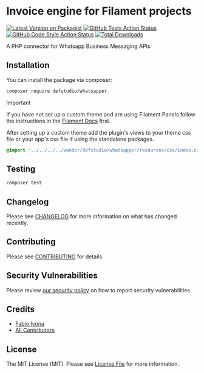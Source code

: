 # Invoice engine for Filament projects

[![Latest Version on Packagist](https://img.shields.io/packagist/v/defstudio/whatsapper.svg?style=flat-square)](https://packagist.org/packages/defstudio/whatsapper)
[![GitHub Tests Action Status](https://img.shields.io/github/actions/workflow/status/defstudio/whatsapper/run-tests.yml?branch=main&label=tests&style=flat-square)](https://github.com/defstudio/whatsapper/actions?query=workflow%3Arun-tests+branch%3Amain)
[![GitHub Code Style Action Status](https://img.shields.io/github/actions/workflow/status/defstudio/whatsapper/fix-php-code-styling.yml?branch=main&label=code%20style&style=flat-square)](https://github.com/defstudio/whatsapper/actions?query=workflow%3A"Fix+PHP+code+styling"+branch%3Amain)
[![Total Downloads](https://img.shields.io/packagist/dt/defstudio/whatsapper.svg?style=flat-square)](https://packagist.org/packages/defstudio/whatsapper)


A PHP connector for Whatsapp Business Messaging APIs

## Installation

You can install the package via composer:

```bash
composer require defstudio/whatsapper
```



> [!IMPORTANT]
> If you have not set up a custom theme and are using Filament Panels follow the instructions in the [Filament Docs](https://filamentphp.com/docs/4.x/styling/overview#creating-a-custom-theme) first.

After setting up a custom theme add the plugin's views to your theme css file or your app's css file if using the standalone packages.

```css
@import '../../../../vendor/defstudio/whatsapper/resources/css/index.css';
```



## Testing

```bash
composer test
```

## Changelog

Please see [CHANGELOG](CHANGELOG.md) for more information on what has changed recently.

## Contributing

Please see [CONTRIBUTING](.github/CONTRIBUTING.md) for details.

## Security Vulnerabilities

Please review [our security policy](../../security/policy) on how to report security vulnerabilities.

## Credits

- [Fabio Ivona](https://github.com/fabio-ivona)
- [All Contributors](../../contributors)

## License

The MIT License (MIT). Please see [License File](LICENSE.md) for more information.
